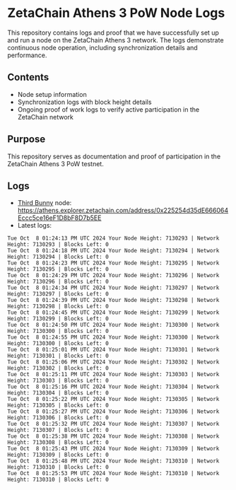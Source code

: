 # ZetaChain Athens 3 PoW Node Logs
This repository contains logs and proof that we have successfully set up and run a node on the ZetaChain Athens 3 network. The logs demonstrate continuous node operation, including synchronization details and performance.

## Contents
- Node setup information
- Synchronization logs with block height details
- Ongoing proof of work logs to verify active participation in the ZetaChain network

## Purpose
This repository serves as documentation and proof of participation in the ZetaChain Athens 3 PoW testnet.

## Logs

- [Third Bunny](https://thirdbunny.xyz/) node: https://athens.explorer.zetachain.com/address/0x225254d35dE666064Eccc5ce16eF1D8bF8D7b5EE
- Latest logs:
```
Tue Oct  8 01:24:13 PM UTC 2024 Your Node Height: 7130293 | Network Height: 7130293 | Blocks Left: 0
Tue Oct  8 01:24:18 PM UTC 2024 Your Node Height: 7130294 | Network Height: 7130294 | Blocks Left: 0
Tue Oct  8 01:24:23 PM UTC 2024 Your Node Height: 7130295 | Network Height: 7130295 | Blocks Left: 0
Tue Oct  8 01:24:29 PM UTC 2024 Your Node Height: 7130296 | Network Height: 7130296 | Blocks Left: 0
Tue Oct  8 01:24:34 PM UTC 2024 Your Node Height: 7130297 | Network Height: 7130297 | Blocks Left: 0
Tue Oct  8 01:24:39 PM UTC 2024 Your Node Height: 7130298 | Network Height: 7130298 | Blocks Left: 0
Tue Oct  8 01:24:45 PM UTC 2024 Your Node Height: 7130299 | Network Height: 7130299 | Blocks Left: 0
Tue Oct  8 01:24:50 PM UTC 2024 Your Node Height: 7130300 | Network Height: 7130300 | Blocks Left: 0
Tue Oct  8 01:24:55 PM UTC 2024 Your Node Height: 7130300 | Network Height: 7130300 | Blocks Left: 0
Tue Oct  8 01:25:01 PM UTC 2024 Your Node Height: 7130301 | Network Height: 7130301 | Blocks Left: 0
Tue Oct  8 01:25:06 PM UTC 2024 Your Node Height: 7130302 | Network Height: 7130302 | Blocks Left: 0
Tue Oct  8 01:25:11 PM UTC 2024 Your Node Height: 7130303 | Network Height: 7130303 | Blocks Left: 0
Tue Oct  8 01:25:16 PM UTC 2024 Your Node Height: 7130304 | Network Height: 7130304 | Blocks Left: 0
Tue Oct  8 01:25:22 PM UTC 2024 Your Node Height: 7130305 | Network Height: 7130305 | Blocks Left: 0
Tue Oct  8 01:25:27 PM UTC 2024 Your Node Height: 7130306 | Network Height: 7130306 | Blocks Left: 0
Tue Oct  8 01:25:32 PM UTC 2024 Your Node Height: 7130307 | Network Height: 7130307 | Blocks Left: 0
Tue Oct  8 01:25:38 PM UTC 2024 Your Node Height: 7130308 | Network Height: 7130308 | Blocks Left: 0
Tue Oct  8 01:25:43 PM UTC 2024 Your Node Height: 7130309 | Network Height: 7130309 | Blocks Left: 0
Tue Oct  8 01:25:48 PM UTC 2024 Your Node Height: 7130310 | Network Height: 7130310 | Blocks Left: 0
Tue Oct  8 01:25:53 PM UTC 2024 Your Node Height: 7130310 | Network Height: 7130310 | Blocks Left: 0
```
